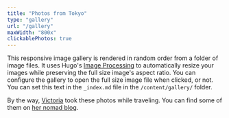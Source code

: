 ```yaml
---
title: "Photos from Tokyo"
type: "gallery"
url: "/gallery"
maxWidth: "800x"
clickablePhotos: true
---
```


This responsive image gallery is rendered in random order from a folder of image files. It uses Hugo's [Image Processing](https://gohugo.io/content-management/image-processing/) to automatically resize your images while preserving the full size image's aspect ratio. You can configure the gallery to open the full size image file when clicked, or not. You can set this text in the `_index.md` file in the `/content/gallery/` folder.

By the way, [Victoria](https://victoria.dev) took these photos while traveling. You can find some of them on [her nomad blog](https://heronebag.com).
